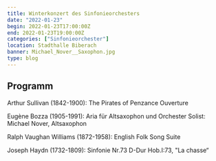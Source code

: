 ```yaml
---
title: Winterkonzert des Sinfonieorchesters
date: "2022-01-23"
begin: 2022-01-23T17:00:00Z
end: 2022-01-23T19:00:00Z
categories: ["Sinfonieorchester"]
location: Stadthalle Biberach
banner: Michael_Nover__Saxophon.jpg
type: blog
---
```

## Programm

Arthur Sullivan (1842-1900): The Pirates of Penzance  Ouverture                           

Eugène Bozza (1905-1991): Aria für Altsaxophon und Orchester
Solist: Michael Nover, Altsaxophon 

Ralph Vaughan Williams (1872-1958): English Folk Song Suite

Joseph Haydn (1732-1809): Sinfonie Nr.73 D-Dur Hob.I:73, "La chasse“     

